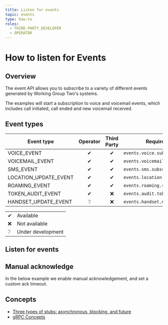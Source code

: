 ```yaml
---
title: Listen for events
topic: events
type: how-to
roles:
  - THIRD_PARTY_DEVELOPER
  - OPERATOR
---
```


# How to listen for Events

## Overview

The event API allows you to subscribe to a variety of different events generated by Working Group Two's systems.

The examples will start a subscription to voice and voicemail events, which includes call initiated, call ended and
new voicemail received.

## Event types

| Event type            | Operator | Third Party | Required right                    |
|-----------------------|:--------:|:-----------:|-----------------------------------|
| VOICE_EVENT           |     ✔    |     ✔       | `events.voice.subscribe`          |
| VOICEMAIL_EVENT       |     ✔    |     ✔       | `events.voicemail.subscribe`      |
| SMS_EVENT             |     ✔    |     ✔       | `events.sms.subscribe`            |
| LOCATION_UPDATE_EVENT |     ✔    |     ✔       | `events.location.subscribe`       |
| ROAMING_EVENT         |     ✔    |     ✔       | `events.roaming.subscribe`        |
| TOKEN_AUDIT_EVENT     |     ✔    |     ❌       | `events.audit.token.subscribe`    |
| HANDSET_UPDATE_EVENT  |     ❔    |     ❌       | `events.handset.update.subscribe` |

|   |                   |
|---|-------------------|
| ✔ | Available         |
| ❌ | Not available     |
| ❔ | Under development |

<DemoConfigurer />

## Listen for events
<CodeSnippet
  grpcurlOperator="https://github.com/working-group-two/docs.wgtwo.com/blob/master/examples/grpcurl/operator/events/get-events.sh"
  grpcurlThirdpartydev="https://github.com/working-group-two/docs.wgtwo.com/blob/master/examples/grpcurl/thirdpartydev/events/get-events.sh"
  :kotlinDeps="['event-grpc', 'utils-grpc']"
  kotlinOperator="https://github.com/working-group-two/docs.wgtwo.com/blob/master/examples/kotlin/operator/events/src/main/kotlin/GetEvents.kt"
  kotlinThirdpartydev="https://github.com/working-group-two/docs.wgtwo.com/blob/master/examples/kotlin/thirdpartydev/events/src/main/kotlin/GetEvents.kt"
  />

## Manual acknowledge
In the below example we enable manual acknowledgement, and set a custom ack timeout.

<CodeSnippet
  :kotlinDeps="['event-grpc', 'utils-grpc', 'protobuf-java-util']"
  kotlinOperator="https://github.com/working-group-two/docs.wgtwo.com/blob/master/examples/kotlin/operator/events/src/main/kotlin/GetEventsManualAck.kt"
  />

## Concepts
* [Three types of stubs: asynchronous, blocking, and future](https://grpc.io/docs/reference/java/generated-code/)
* [gRPC Concepts](https://grpc.io/docs/guides/concepts/)

